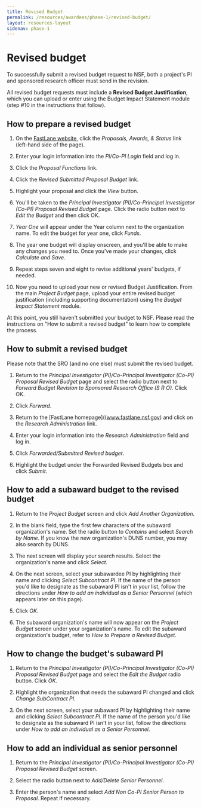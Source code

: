 ```yaml
---
title: Revised Budget
permalink: /resources/awardees/phase-1/revised-budget/
layout: resources-layout
sidenav: phase-1
---
```


# Revised budget

To successfully submit a revised budget request to NSF, both a project's PI and sponsored research officer must send in the revision.

All revised budget requests must include a **Revised Budget Justification**, which you can upload or enter using the Budget Impact Statement module (step #10 in the instructions that follow).

## How to prepare a revised budget

1. On the [FastLane website](http://www.fastlane.nsf.gov), click the *Proposals, Awards, & Status* link (left-hand side of the page).

2. Enter your login information into the *PI/Co-PI Login* field and log in.

3. Click the *Proposal Functions* link.

4. Click the *Revised Submitted Proposal Budget* link.

5. Highlight your proposal and click the *View* button.

6. You'll be taken to the *Principal Investigator (PI)/Co-Principal Investigator (Co-PI) Proposal Revised Budget* page. Click the radio button next to *Edit the Budget* and then click OK.

7. *Year One* will appear under the Year column next to the organization name. To edit the budget for year one, click *Funds*.

8. The year one budget will display onscreen, and you'll be able to make any changes you need to. Once you've made your changes, click *Calculate and Save*.

9. Repeat steps seven and eight to revise additional years' budgets, if needed.

10. Now you need to upload your new or revised Budget Justification. From the main *Project Budget* page, upload your entire revised budget justification (including supporting documentation) using the *Budget Impact Statement* module.


At this point, you still haven't submitted your budget to NSF. Please read the instructions on "How to submit a revised budget” to learn how to complete the process.

## How to submit a revised budget

Please note that the SRO (and no one else) must submit the revised budget.

1. Return to the *Principal Investigator (PI)/Co-Principal Investigator (Co-PI) Proposal Revised Budget* page and select the radio button next to *Forward Budget Revision to Sponsored Research Office (S R O)*. Click OK.

2. Click *Forward*.

3. Return to the [FastLane homepage]((www.fastlane.nsf.gov) and click on the *Research Administration* link.

4. Enter your login information into the *Research Administration* field and log in.

5. Click *Forwarded/Submitted Revised budget*.

6. Highlight the budget under the Forwarded Revised Budgets box and click *Submit*.


## How to add a subaward budget to the revised budget

1. Return to the *Project Budget* screen and click *Add Another Organization*.

2. In the blank field, type the first few characters of the subaward organization's name. Set the radio button to *Contains* and select *Search by Name*. If you know the new organization's DUNS number, you may also search by DUNS.

3. The next screen will display your search results. Select the organization's name and click *Select*.

4. On the next screen, select your subawardee PI by highlighting their name and clicking *Select Subcontract PI*. If the name of the person you'd like to designate as the subaward PI isn't in your list, follow the directions under *How to add an individual as a Senior Personnel* (which appears later on this page).

5. Click *OK*.

6. The subaward organization's name will now appear on the *Project Budget* screen under your organization's name. To edit the subaward organization's budget, refer to *How to Prepare a Revised Budget*.

## How to change the budget's subaward PI

1. Return to the *Principal Investigator (PI)/Co-Principal Investigator (Co-PI) Proposal Revised Budget* page and select the *Edit the Budget* radio button. Click *OK*.

2. Highlight the organization that needs the subaward PI changed and click *Change SubContract PI*.

3. On the next screen, select your subaward PI by highlighting their name and clicking *Select Subcontract PI*. If the name of the person you'd like to designate as the subaward PI isn't in your list, follow the directions under *How to add an individual as a Senior Personnel*.

## How to add an individual as senior personnel

1. Return to the *Principal Investigator (PI)/Co-Principal Investigator (Co-PI) Proposal Revised Budget* screen.

2. Select the radio button next to *Add/Delete Senior Personnel*.

3. Enter the person's name and select *Add Non Co-PI Senior Person to Proposal*. Repeat if necessary.
